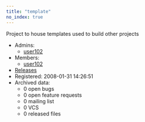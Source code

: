 ```yaml
---
title: "template"
no_index: true
---
```


Project to house templates used to build other projects


* Admins:
  * [user102](/users/user102)
* Members:
  * [user102](/users/user102)
* [Releases](https://download.ocamlcore.org/template)
* Registered: 2008-01-31 14:26:51
* Archived data:
  * 0 open bugs
  * 0 open feature requests
  * 0 mailing list
  * 0 VCS
  * 0 released files
